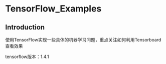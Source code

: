 # TensorFlow_Examples

## Introduction
使用TensorFlow实现一些具体的机器学习问题，重点关注如何利用Tensorboard查看效果

tensorflow版本：1.4.1
